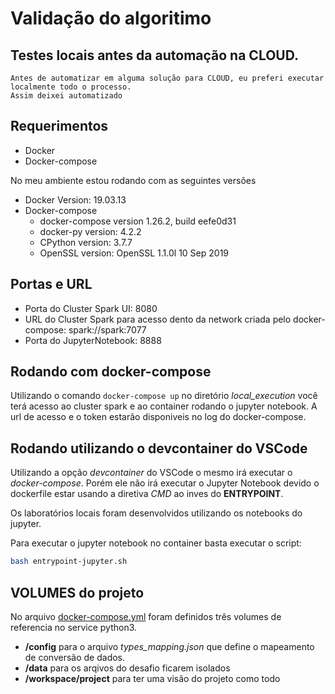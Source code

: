 # Validação do algoritimo

## Testes locais antes da automação na CLOUD.

    Antes de automatizar em alguma solução para CLOUD, eu preferi executar localmente todo o processo.
    Assim deixei automatizado

## Requerimentos

- Docker
- Docker-compose

No meu ambiente estou rodando com as seguintes versões

- Docker Version: 19.03.13
- Docker-compose
  - docker-compose version 1.26.2, build eefe0d31
  - docker-py version: 4.2.2
  - CPython version: 3.7.7
  - OpenSSL version: OpenSSL 1.1.0l  10 Sep 2019

## Portas e URL

- Porta do Cluster Spark UI: 8080
- URL do Cluster Spark para acesso dento da network criada pelo docker-compose: spark://spark:7077
- Porta do JupyterNotebook: 8888

## Rodando com docker-compose

Utilizando o comando `docker-compose up` no diretório *local_execution* você terá acesso ao cluster spark e ao container rodando o jupyter notebook.
A url de acesso e o token estarão disponiveis no log do docker-compose.

## Rodando utilizando o devcontainer do VSCode

Utilizando a opção *devcontainer* do VSCode o mesmo irá executar o *docker-compose*.
Porém ele não irá executar o Jupyter Notebook devido o dockerfile estar usando a diretiva *CMD* ao inves do **ENTRYPOINT**.

Os laboratórios locais foram desenvolvidos utilizando os notebooks do jupyter.

Para executar o jupyter notebook no container basta executar o script:

```sh
bash entrypoint-jupyter.sh
```

## VOLUMES do projeto

No arquivo [docker-compose.yml](./docker-compose.yml) foram definidos três volumes de referencia no service python3.

- **/config** para o arquivo *types_mapping.json* que define o mapeamento de conversão de dados.
- **/data** para os arqivos do desafio ficarem isolados
- **/workspace/project** para ter uma visão do projeto como todo
